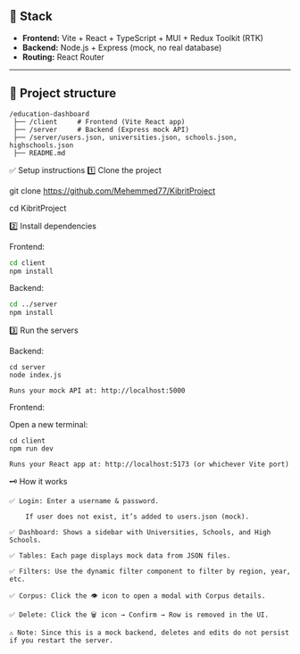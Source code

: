 ## 🚀 **Stack**

- **Frontend:** Vite + React + TypeScript + MUI + Redux Toolkit (RTK)
- **Backend:** Node.js + Express (mock, no real database)
- **Routing:** React Router

---

## 📂 **Project structure**

```plaintext
/education-dashboard
 ├── /client     # Frontend (Vite React app)
 ├── /server     # Backend (Express mock API)
 ├── /server/users.json, universities.json, schools.json, highschools.json
 ├── README.md
````

✅ Setup instructions
1️⃣ Clone the project

git clone https://github.com/Mehemmed77/KibritProject

cd KibritProject

2️⃣ Install dependencies

Frontend:

```bash
cd client
npm install
```

Backend:

```bash
cd ../server
npm install
```

3️⃣ Run the servers

Backend:

```
cd server
node index.js
```
    Runs your mock API at: http://localhost:5000

Frontend:

Open a new terminal:

```
cd client
npm run dev
```

    Runs your React app at: http://localhost:5173 (or whichever Vite port)

🗝️ How it works

    ✅ Login: Enter a username & password.

        If user does not exist, it’s added to users.json (mock).

    ✅ Dashboard: Shows a sidebar with Universities, Schools, and High Schools.

    ✅ Tables: Each page displays mock data from JSON files.

    ✅ Filters: Use the dynamic filter component to filter by region, year, etc.

    ✅ Corpus: Click the 👁️ icon to open a modal with Corpus details.

    ✅ Delete: Click the 🗑️ icon → Confirm → Row is removed in the UI.

    ⚠️ Note: Since this is a mock backend, deletes and edits do not persist if you restart the server.